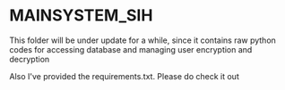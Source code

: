 # MAINSYSTEM_SIH
This folder will be under update for a while, since it contains raw python codes for accessing database and managing user encryption and decryption

Also I've provided the requirements.txt. Please do check it out
